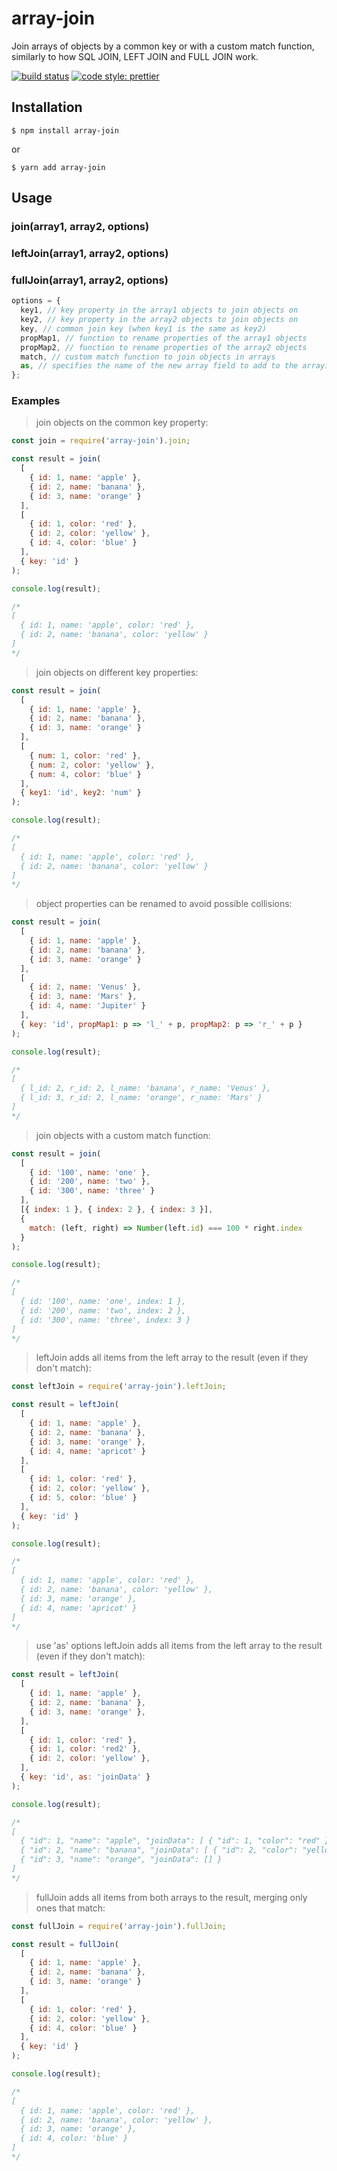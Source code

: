 # array-join

Join arrays of objects by a common key or with a custom match function, similarly to how SQL JOIN, LEFT JOIN and FULL JOIN work.

[![build status](https://img.shields.io/travis/iredchuk/array-join/master.svg?style=flat-square)](https://travis-ci.org/iredchuk/array-join)
[![code style: prettier](https://img.shields.io/badge/code_style-prettier-ff69b4.svg?style=flat-square)](https://github.com/prettier/prettier)

## Installation

```console
$ npm install array-join
```

or

```console
$ yarn add array-join
```

## Usage

### join(array1, array2, options)

### leftJoin(array1, array2, options)

### fullJoin(array1, array2, options)

```js
options = {
  key1, // key property in the array1 objects to join objects on
  key2, // key property in the array2 objects to join objects on
  key, // common join key (when key1 is the same as key2)
  propMap1, // function to rename properties of the array1 objects
  propMap2, // function to rename properties of the array2 objects
  match, // custom match function to join objects in arrays
  as, // specifies the name of the new array field to add to the array1 objects. The new array field contains the matching objects from the array2. If the specified name already exists in the array1 objects, the existing field is overwritten.
};
```

### Examples

> join objects on the common key property:

```js
const join = require('array-join').join;

const result = join(
  [
    { id: 1, name: 'apple' },
    { id: 2, name: 'banana' },
    { id: 3, name: 'orange' }
  ],
  [
    { id: 1, color: 'red' },
    { id: 2, color: 'yellow' },
    { id: 4, color: 'blue' }
  ],
  { key: 'id' }
);

console.log(result);

/*
[
  { id: 1, name: 'apple', color: 'red' },
  { id: 2, name: 'banana', color: 'yellow' }
]
*/
```

> join objects on different key properties:

```js
const result = join(
  [
    { id: 1, name: 'apple' },
    { id: 2, name: 'banana' },
    { id: 3, name: 'orange' }
  ],
  [
    { num: 1, color: 'red' },
    { num: 2, color: 'yellow' },
    { num: 4, color: 'blue' }
  ],
  { key1: 'id', key2: 'num' }
);

console.log(result);

/*
[
  { id: 1, name: 'apple', color: 'red' },
  { id: 2, name: 'banana', color: 'yellow' }
]
*/
```

> object properties can be renamed to avoid possible collisions:

```js
const result = join(
  [
    { id: 1, name: 'apple' },
    { id: 2, name: 'banana' },
    { id: 3, name: 'orange' }
  ],
  [
    { id: 2, name: 'Venus' },
    { id: 3, name: 'Mars' },
    { id: 4, name: 'Jupiter' }
  ],
  { key: 'id', propMap1: p => 'l_' + p, propMap2: p => 'r_' + p }
);

console.log(result);

/*
[
  { l_id: 2, r_id: 2, l_name: 'banana', r_name: 'Venus' },
  { l_id: 3, r_id: 2, l_name: 'orange', r_name: 'Mars' }
]
*/
```

> join objects with a custom match function:

```js
const result = join(
  [
    { id: '100', name: 'one' },
    { id: '200', name: 'two' },
    { id: '300', name: 'three' }
  ],
  [{ index: 1 }, { index: 2 }, { index: 3 }],
  {
    match: (left, right) => Number(left.id) === 100 * right.index
  }
);

console.log(result);

/*
[
  { id: '100', name: 'one', index: 1 },
  { id: '200', name: 'two', index: 2 },
  { id: '300', name: 'three', index: 3 }
]
*/
```

> leftJoin adds all items from the left array to the result (even if they don't match):

```js
const leftJoin = require('array-join').leftJoin;

const result = leftJoin(
  [
    { id: 1, name: 'apple' },
    { id: 2, name: 'banana' },
    { id: 3, name: 'orange' },
    { id: 4, name: 'apricot' }
  ],
  [
    { id: 1, color: 'red' },
    { id: 2, color: 'yellow' },
    { id: 5, color: 'blue' }
  ],
  { key: 'id' }
);

console.log(result);

/*
[
  { id: 1, name: 'apple', color: 'red' },
  { id: 2, name: 'banana', color: 'yellow' },
  { id: 3, name: 'orange' },
  { id: 4, name: 'apricot' }
]
*/
```

> use 'as' options leftJoin adds all items from the left array to the result (even if they don't match):

```js
const result = leftJoin(
  [
    { id: 1, name: 'apple' },
    { id: 2, name: 'banana' },
    { id: 3, name: 'orange' },
  ],
  [
    { id: 1, color: 'red' },
    { id: 1, color: 'red2' },
    { id: 2, color: 'yellow' },
  ],
  { key: 'id', as: 'joinData' }
);

console.log(result);

/*
[
  { "id": 1, "name": "apple", "joinData": [ { "id": 1, "color": "red" }, { "id": 1, "color": "red2" } ] },
  { "id": 2, "name": "banana", "joinData": [ { "id": 2, "color": "yellow" } ] },
  { "id": 3, "name": "orange", "joinData": [] }
]
*/
```

> fullJoin adds all items from both arrays to the result, merging only ones that match:

```js
const fullJoin = require('array-join').fullJoin;

const result = fullJoin(
  [
    { id: 1, name: 'apple' },
    { id: 2, name: 'banana' },
    { id: 3, name: 'orange' }
  ],
  [
    { id: 1, color: 'red' },
    { id: 2, color: 'yellow' },
    { id: 4, color: 'blue' }
  ],
  { key: 'id' }
);

console.log(result);

/*
[
  { id: 1, name: 'apple', color: 'red' },
  { id: 2, name: 'banana', color: 'yellow' },
  { id: 3, name: 'orange' },
  { id: 4, color: 'blue' }
]
*/
```

